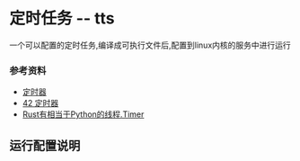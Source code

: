 定时任务 -- tts
===

一个可以配置的定时任务,编译成可执行文件后,配置到linux内核的服务中进行运行


### 参考资料

- [定时器](https://rustlang-cn.org/crates/tokio/docs/going-deeper/timers.html)
- [42 定时器](https://rustcc.github.io/rust-by-example/timers.html)
- [Rust有相当于Python的线程.Timer](http://www.voidcn.com/article/p-qidzjxoa-bvs.html)

## 运行配置说明

